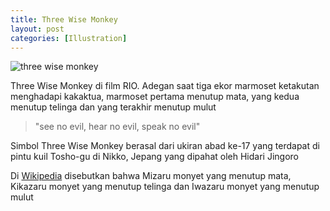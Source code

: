 ```yaml
---
title: Three Wise Monkey
layout: post
categories: [Illustration]
---
```


<img class="gambar" alt="three wise monkey" src="https://lh5.googleusercontent.com/-SvcpdQ8GRCc/Ti2mJt5BnjI/AAAAAAAAAJQ/nAnU8k09ujQ/marmoset2.png">
<p>Three Wise Monkey di film RIO. Adegan saat tiga ekor marmoset ketakutan menghadapi kakaktua, marmoset pertama menutup mata, yang kedua menutup telinga dan yang terakhir menutup mulut</p>

<blockquote>"see no evil, hear no evil, speak no evil"</blockquote>

<p>Simbol Three Wise Monkey berasal dari ukiran abad ke-17 yang terdapat di pintu kuil Tosho-gu di Nikko, Jepang yang dipahat oleh Hidari Jingoro</p>

<p>Di <a href="http://en.wikipedia.org/wiki/Three_wise_monkeys">Wikipedia</a> disebutkan bahwa Mizaru monyet yang menutup mata, Kikazaru monyet yang menutup telinga dan Iwazaru monyet yang menutup mulut</p>